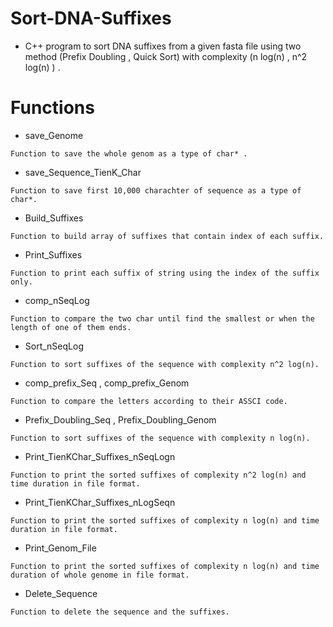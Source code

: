 # Sort-DNA-Suffixes
* C++ program to sort DNA suffixes from a given fasta file  using two method (Prefix Doubling , Quick Sort) with complexity (n log(n) , n^2 log(n) ) .
# Functions
* save_Genome
```
Function to save the whole genom as a type of char* .
```
* save_Sequence_TienK_Char
```
Function to save first 10,000 charachter of sequence as a type of char*.
```
* Build_Suffixes
```
Function to build array of suffixes that contain index of each suffix.
```
* Print_Suffixes
```
Function to print each suffix of string using the index of the suffix only.
```
* comp_nSeqLog
```
Function to compare the two char until find the smallest or when the length of one of them ends.
```
* Sort_nSeqLog
```
Function to sort suffixes of the sequence with complexity n^2 log(n).
```
* comp_prefix_Seq , comp_prefix_Genom
```
Function to compare the letters according to their ASSCI code.
```
* Prefix_Doubling_Seq , Prefix_Doubling_Genom
```
Function to sort suffixes of the sequence with complexity n log(n).
``` 
* Print_TienKChar_Suffixes_nSeqLogn
```
Function to print the sorted suffixes of complexity n^2 log(n) and time duration in file format.
```
* Print_TienKChar_Suffixes_nLogSeqn
```
Function to print the sorted suffixes of complexity n log(n) and time duration in file format.
```
* Print_Genom_File
```
Function to print the sorted suffixes of complexity n log(n) and time duration of whole genome in file format.
```
* Delete_Sequence
```
Function to delete the sequence and the suffixes.
